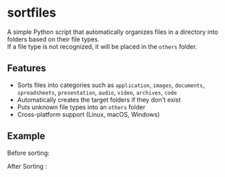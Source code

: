 # sortfiles

A simple Python script that automatically organizes files in a directory into folders based on their file types.  
If a file type is not recognized, it will be placed in the `others` folder.

## Features
- Sorts files into categories such as `application`, `images`, `documents`, `spreadsheets`, `presentation`, `audio`, `video`, `archives`, `code`
- Automatically creates the target folders if they don't exist
- Puts unknown file types into an `others` folder
- Cross-platform support (Linux, macOS, Windows)

## Example
Before sorting:


After Sorting :
